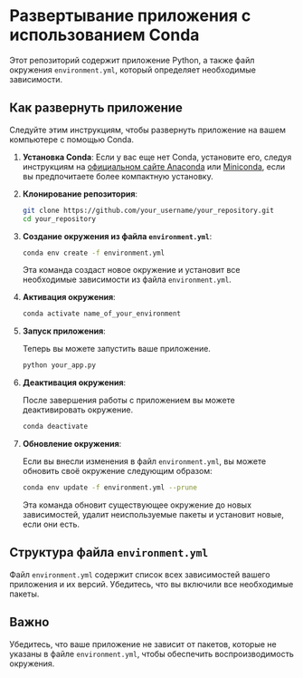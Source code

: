 # Развертывание приложения с использованием Conda

Этот репозиторий содержит приложение Python, а также файл окружения `environment.yml`, который определяет необходимые зависимости.

## Как развернуть приложение

Следуйте этим инструкциям, чтобы развернуть приложение на вашем компьютере с помощью Conda.

1. **Установка Conda**: Если у вас еще нет Conda, установите его, следуя инструкциям на [официальном сайте Anaconda](https://www.anaconda.com/products/distribution) или [Miniconda](https://docs.conda.io/en/latest/miniconda.html), если вы предпочитаете более компактную установку.

2. **Клонирование репозитория**:

    ```bash
    git clone https://github.com/your_username/your_repository.git
    cd your_repository
    ```

3. **Создание окружения из файла `environment.yml`**:

    ```bash
    conda env create -f environment.yml
    ```

   Эта команда создаст новое окружение и установит все необходимые зависимости из файла `environment.yml`.

4. **Активация окружения**:

    ```bash
    conda activate name_of_your_environment
    ```

5. **Запуск приложения**:

    Теперь вы можете запустить ваше приложение.

    ```bash
    python your_app.py
    ```

6. **Деактивация окружения**:

    После завершения работы с приложением вы можете деактивировать окружение.

    ```bash
    conda deactivate
    ```

7. **Обновление окружения**:

    Если вы внесли изменения в файл `environment.yml`, вы можете обновить своё окружение следующим образом:

    ```bash
    conda env update -f environment.yml --prune
    ```

   Эта команда обновит существующее окружение до новых зависимостей, удалит неиспользуемые пакеты и установит новые, если они есть.

## Структура файла `environment.yml`

Файл `environment.yml` содержит список всех зависимостей вашего приложения и их версий. Убедитесь, что вы включили все необходимые пакеты.

## Важно

Убедитесь, что ваше приложение не зависит от пакетов, которые не указаны в файле `environment.yml`, чтобы обеспечить воспроизводимость окружения.
